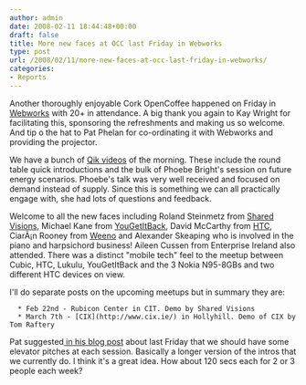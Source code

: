 ```yaml
---
author: admin
date: 2008-02-11 18:44:48+00:00
draft: false
title: More new faces at OCC last Friday in Webworks
type: post
url: /2008/02/11/more-new-faces-at-occ-last-friday-in-webworks/
categories:
- Reports
---
```


Another thoroughly enjoyable Cork OpenCoffee happened on Friday in [Webworks](http://www.webworkscork.com/) with 20+ in attendance. A big thank you again to Kay Wright for facilitating this, sponsoring the refreshments and making us so welcome. And tip o the hat to Pat Phelan for co-ordinating it with Webworks and providing the projector.

We have a bunch of [Qik videos](http://qik.com/streams/browse?sort=ratings&tag=corkopencoffee) of the morning. These  include the round table quick introductions and the bulk of Phoebe Bright's session on future energy scenarios. Phoebe's talk was very well received and focused on demand instead of supply. Since this is something we can all practically engage with, she had lots of questions and feedback.

Welcome to all the new faces including Roland Steinmetz from [Shared Visions](http://sharedvisions.ie/index.php), Michael Kane from [YouGetItBack](http://www.yougetitback.com), David McCarthy from [HTC](http://www.htc.com/), CiarÃ¡n Rooney from [Weeno](http://www.weeno.ie/) and Alexander Skeaping who is involved in the piano and harpsichord business! Aileen Cussen from Enterprise Ireland also attended. There was a distinct "mobile tech" feel to the meetup between Cubic, HTC, Lukulu, YouGetItBack and the 3 Nokia N95-8GBs and two different HTC devices on view.

I'll do separate posts on the upcoming meetups but in summary they are:



	  * Feb 22nd - Rubicon Center in CIT. Demo by Shared Visions
	  * March 7th - [CIX](http://www.cix.ie/) in Hollyhill. Demo of CIX by Tom Raftery

Pat suggested[ in his blog post](http://blog.roam4free.ie/cork-open-coffee/) about last Friday that we should have some elevator pitches at each session. Basically a longer version of the intros that we currently do. I think it's a great idea. How about 120 secs each for 2 or 3 people each week?
